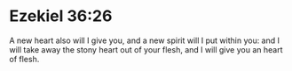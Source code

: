 # Ezekiel 36:26

A new heart also will I give you, and a new spirit will I put within you: and I will take away the stony heart out of your flesh, and I will give you an heart of flesh.